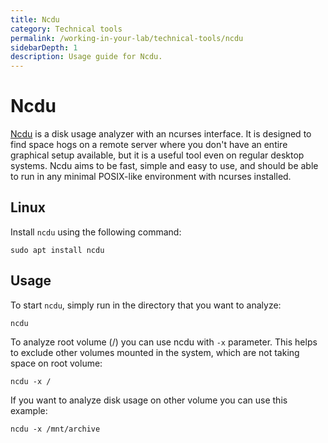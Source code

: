 ```yaml
---
title: Ncdu
category: Technical tools
permalink: /working-in-your-lab/technical-tools/ncdu
sidebarDepth: 1
description: Usage guide for Ncdu.
---
```


# Ncdu

[Ncdu](https://dev.yorhel.nl/ncdu/man) is a disk usage analyzer with an ncurses interface. It is designed to find space hogs on a remote server where you don't have an entire graphical setup available, but it is a useful tool even on regular desktop systems. Ncdu aims to be fast, simple and easy to use, and should be able to run in any minimal POSIX-like environment with ncurses installed.

## Linux

Install `ncdu` using the following command:

```
sudo apt install ncdu
```

## Usage

To start `ncdu`, simply run in the directory that you want to analyze:

```
ncdu
```

To analyze root volume (/) you can use ncdu with `-x` parameter. This helps to exclude other volumes mounted in the system, which are not taking space on root volume:
```
ncdu -x /
```

If you want to analyze disk usage on other volume you can use this example:
```
ncdu -x /mnt/archive
```
